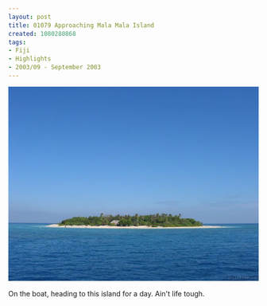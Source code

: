 ```yaml
---
layout: post
title: 01079 Approaching Mala Mala Island
created: 1080280868
tags:
- Fiji
- Highlights
- 2003/09 - September 2003
---
```


<img src="/image/images/img_1079-b-436.jpg"/>

On the boat, heading to this island for a day.  Ain't life tough.
